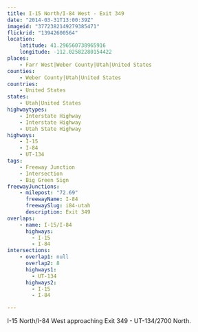 ```yaml
---
title: I-15 North/I-84 West - Exit 349
date: "2014-03-31T13:00:39Z"
imageid: "3772382149279385471"
flickrid: "13942600564"
location:
    latitude: 41.296560738965916
    longitude: -112.02582280154422
places:
    - Farr West|Weber County|Utah|United States
counties:
    - Weber County|Utah|United States
countries:
    - United States
states:
    - Utah|United States
highwaytypes:
    - Interstate Highway
    - Interstate Highway
    - Utah State Highway
highways:
    - I-15
    - I-84
    - UT-134
tags:
    - Freeway Junction
    - Intersection
    - Big Green Sign
freewayJunctions:
    - milepost: "72.69"
      freewayName: I-84
      freewaySlug: i84-utah
      description: Exit 349
overlaps:
    - name: I-15/I-84
      highways:
        - I-15
        - I-84
intersections:
    - overlap1: null
      overlap2: 8
      highways1:
        - UT-134
      highways2:
        - I-15
        - I-84

---
```

I-15 North/I-84 West approaching Exit 349 - UT-134/2700 North.